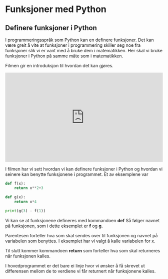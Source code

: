 # Funksjoner med Python

## Definere funksjoner i Python

I programmeringsspråk som Python kan en definere funksjoner. Det kan være greit å vite at funksjoner i programmering skiller seg noe fra funksjoner slik vi er vant med å bruke dem i matematikken. Her skal vi bruke funksjoner i Python på samme måte som i matematikken.

Filmen gir en introduksjon til hvordan det kan gjøres.

<div style="padding:56.25% 0 0 0;position:relative;"><iframe src="https://player.vimeo.com/video/407928584?h=4e723e44ec&title=0&byline=0&portrait=0" style="position:absolute;top:0;left:0;width:100%;height:100%;" frameborder="0" allow="autoplay; fullscreen; picture-in-picture" allowfullscreen></iframe></div><script src="https://player.vimeo.com/api/player.js"></script>


I filmen har vi sett hvordan vi kan definere funksjoner i Python og hvordan vi seinere kan benytte funksjonene i programmet. Et av eksemplene var

```python
def f(x):
    return x**2+3

def g(x):
    return x*4

print(g(3) - f(1))
```

Vi kan se at funksjonene defineres med kommandoen **def**
Så følger navnet på funksjonen, som i dette eksemplet er **f** og **g**. 

Parentesen forteller hva som skal sendes over til funksjonen og navnet på variabelen som benyttes. I eksemplet har vi valgt å kalle variabelen for x.

Til slutt kommer kommandoen **return** som forteller hva som skal returneres når funksjonen kalles.

I hovedprogrammet er det bare ei linje hvor vi ønsker å få skrevet ut differensen mellom de to verdiene vi får returnert når funksjonene kalles.